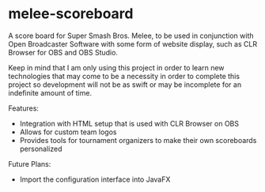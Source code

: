 # melee-scoreboard
A score board for Super Smash Bros. Melee, to be used in conjunction with Open Broadcaster Software with some form of website display, such as CLR Browser for OBS and OBS Studio.

Keep in mind that I am only using this project in order to learn new technologies that may come to be a necessity in order to complete this project so development will not be as swift or may be incomplete for an indefinite amount of time.

Features:
- Integration with HTML setup that is used with CLR Browser on OBS
- Allows for custom team logos
- Provides tools for tournament organizers to make their own scoreboards personalized

Future Plans:
- Import the configuration interface into JavaFX
